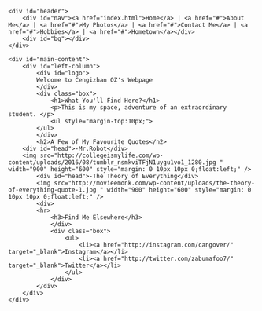<html>
<head>
    <title>My Personal Webpage</title>
    <link href="style.css" rel="stylesheet" type="text/css" />
</head>
<body>
<div id="wrapper">
    
	<div id="header">
		<div id="nav"><a href="index.html">Home</a> | <a href="#">About Me</a> | <a href="#">My Photos</a> | <a href="#">Contact Me</a> | <a href="#">Hobbies</a> | <a href="#">Hometown</a></div>
		<div id="bg"></div>
	</div>
	
	<div id="main-content">
		<div id="left-column">
			<div id="logo">
			Welcome to Cengizhan OZ's Webpage
			</div>
			<div class="box">
        		<h1>What You'll Find Here?</h1>
        		<p>This is my space, adventure of an extraordinary student. </p>
				<ul style="margin-top:10px;">
			</ul>
			</div>
			<h2>A Few of My Favourite Quotes</h2>
		<div id="head">-Mr.Robot</div>	
		<img src="http://collegeismylife.com/wp-content/uploads/2016/08/tumblr_nsmkviTFjN1uygu1vo1_1280.jpg " width="900" height="600" style="margin: 0 10px 10px 0;float:left;" />
			<div id="head">-The Theory of Everything</div>
			<img src="http://movieemonk.com/wp-content/uploads/the-theory-of-everything-quote-1.jpg " width="900" height="600" style="margin: 0 10px 10px 0;float:left;" />
			<div> 
			<hr>
				<h3>Find Me Elsewhere</h3>
				</div>
				<div class="box">
					<ul>
						<li><a href="http://instagram.com/cangover/" target="_blank">Instagram</a></li>
						<li><a href="http://twitter.com/zabumafoo7/" target="_blank">Twitter</a></li>		
					</ul>
				</div>
			</div>
		</div>
	</div>
</body>
</html>

